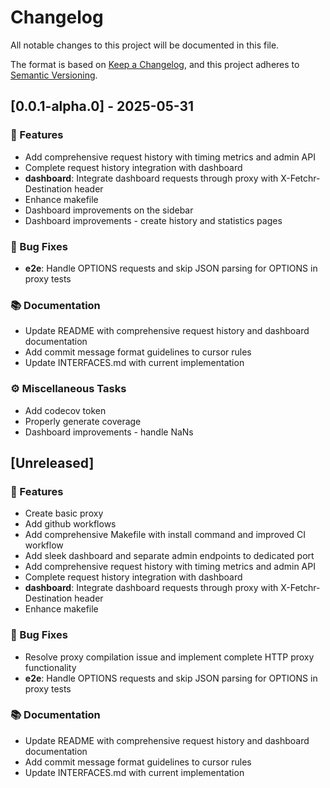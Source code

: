 # Changelog

All notable changes to this project will be documented in this file.

The format is based on [Keep a Changelog](https://keepachangelog.com/en/1.0.0/),
and this project adheres to [Semantic Versioning](https://semver.org/spec/v2.0.0.html).

## [0.0.1-alpha.0] - 2025-05-31

### 🚀 Features
- Add comprehensive request history with timing metrics and admin API
- Complete request history integration with dashboard
- **dashboard**: Integrate dashboard requests through proxy with X-Fetchr-Destination header
- Enhance makefile
- Dashboard improvements on the sidebar
- Dashboard improvements - create history and statistics pages


### 🐛 Bug Fixes
- **e2e**: Handle OPTIONS requests and skip JSON parsing for OPTIONS in proxy tests


### 📚 Documentation
- Update README with comprehensive request history and dashboard documentation
- Add commit message format guidelines to cursor rules
- Update INTERFACES.md with current implementation


### ⚙️ Miscellaneous Tasks
- Add codecov token
- Properly generate coverage
- Dashboard improvements - handle NaNs


## [Unreleased]

### 🚀 Features
- Create basic proxy
- Add github workflows
- Add comprehensive Makefile with install command and improved CI workflow
- Add sleek dashboard and separate admin endpoints to dedicated port
- Add comprehensive request history with timing metrics and admin API
- Complete request history integration with dashboard
- **dashboard**: Integrate dashboard requests through proxy with X-Fetchr-Destination header
- Enhance makefile


### 🐛 Bug Fixes
- Resolve proxy compilation issue and implement complete HTTP proxy functionality
- **e2e**: Handle OPTIONS requests and skip JSON parsing for OPTIONS in proxy tests


### 📚 Documentation
- Update README with comprehensive request history and dashboard documentation
- Add commit message format guidelines to cursor rules
- Update INTERFACES.md with current implementation


<!-- generated by git-cliff -->
